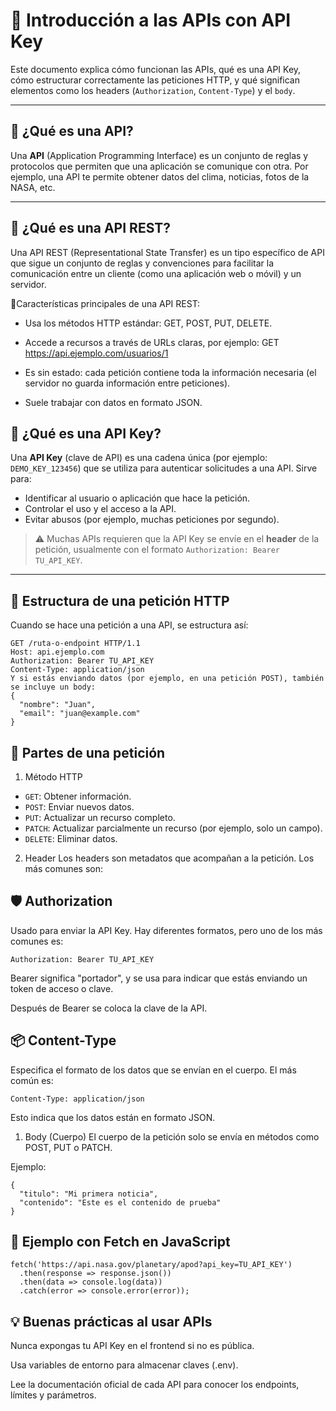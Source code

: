 # 📡 Introducción a las APIs con API Key

Este documento explica cómo funcionan las APIs, qué es una API Key, cómo estructurar correctamente las peticiones HTTP, y qué significan elementos como los headers (`Authorization`, `Content-Type`) y el `body`.

---

## 🚀 ¿Qué es una API?

Una **API** (Application Programming Interface) es un conjunto de reglas y protocolos que permiten que una aplicación se comunique con otra. Por ejemplo, una API te permite obtener datos del clima, noticias, fotos de la NASA, etc.

---

## 🔄 ¿Qué es una API REST?
Una API REST (Representational State Transfer) es un tipo específico de API que sigue un conjunto de reglas y convenciones para facilitar la comunicación entre un cliente (como una aplicación web o móvil) y un servidor.

🧩Características principales de una API REST:
- Usa los métodos HTTP estándar: GET, POST, PUT, DELETE.

- Accede a recursos a través de URLs claras, por ejemplo:
GET https://api.ejemplo.com/usuarios/1

- Es sin estado: cada petición contiene toda la información necesaria (el servidor no guarda información entre peticiones).

- Suele trabajar con datos en formato JSON.


## 🔐 ¿Qué es una API Key?

Una **API Key** (clave de API) es una cadena única (por ejemplo: `DEMO_KEY_123456`) que se utiliza para autenticar solicitudes a una API. Sirve para:

- Identificar al usuario o aplicación que hace la petición.
- Controlar el uso y el acceso a la API.
- Evitar abusos (por ejemplo, muchas peticiones por segundo).

> ⚠️ Muchas APIs requieren que la API Key se envíe en el **header** de la petición, usualmente con el formato `Authorization: Bearer TU_API_KEY`.

---

## 🧱 Estructura de una petición HTTP

Cuando se hace una petición a una API, se estructura así:

```http
GET /ruta-o-endpoint HTTP/1.1
Host: api.ejemplo.com
Authorization: Bearer TU_API_KEY
Content-Type: application/json
Y si estás enviando datos (por ejemplo, en una petición POST), también se incluye un body:
{
  "nombre": "Juan",
  "email": "juan@example.com"
}
```

## 🧩 Partes de una petición
1. Método HTTP
   
- `GET`: Obtener información.
- `POST`: Enviar nuevos datos.
- `PUT`: Actualizar un recurso completo.
- `PATCH`: Actualizar parcialmente un recurso (por ejemplo, solo un campo).
- `DELETE`: Eliminar datos.

2. Header
Los headers son metadatos que acompañan a la petición. Los más comunes son:

## 🛡️ Authorization
Usado para enviar la API Key. Hay diferentes formatos, pero uno de los más comunes es:

```
Authorization: Bearer TU_API_KEY
```
Bearer significa "portador", y se usa para indicar que estás enviando un token de acceso o clave.

Después de Bearer se coloca la clave de la API.

## 📦 Content-Type
Especifica el formato de los datos que se envían en el cuerpo. El más común es:

```
Content-Type: application/json
```

Esto indica que los datos están en formato JSON.

1. Body (Cuerpo)
El cuerpo de la petición solo se envía en métodos como POST, PUT o PATCH.

Ejemplo:
```
{
  "titulo": "Mi primera noticia",
  "contenido": "Este es el contenido de prueba"
}
```
## 🧪 Ejemplo con Fetch en JavaScript

```
fetch('https://api.nasa.gov/planetary/apod?api_key=TU_API_KEY')
  .then(response => response.json())
  .then(data => console.log(data))
  .catch(error => console.error(error));
  ```

## 💡 Buenas prácticas al usar APIs
Nunca expongas tu API Key en el frontend si no es pública.

Usa variables de entorno para almacenar claves (.env).

Lee la documentación oficial de cada API para conocer los endpoints, límites y parámetros.